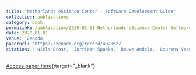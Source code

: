 ```yaml
---
title: "Netherlands eScience Center - Software Development Guide"
collection: publications
category: book
permalink: /publication/2020-01-01-Netherlands-eScience-Center-Software-Development-Guide
date: 2020-01-01
venue: 'Zenodo'
paperurl: 'https://zenodo.org/record/4020622'
citation: ' Niels Drost,  Jurriaan Spaaks,  Bouwe Andela,  Lourens Veen,  Janneke Zwaan,  Stefan Verhoeven,  Patrick Bos,  Mateusz Kuzak,  Ben Werkhoven,  Jisk Attema,  Johannes Hidding,  Vincent Hees,  Carlos Martinez-Ortiz,  Hanno Spreeuw,  Joris Borgdorff,  Katrin Leinweber,  Faruk Diblen,  Gijs Oord,  Romulo Goncalves,  Arnold Kuzniar,  Dafne Kuppevelt,  Berend Weel,  Christiaan Meijer,  Jason Maassen,  Pablo Rodríguez-Sánchez,  Tom Klaver,  Willem Hage,  Felipe Zapata,  Tom Bakker, &quot;Netherlands eScience Center - Software Development Guide.&quot; Zenodo, 2020.'
---
```

[Access paper here](https://zenodo.org/record/4020622){:target="_blank"}
